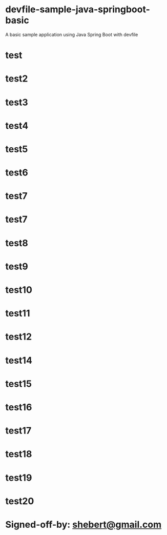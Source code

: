 # devfile-sample-java-springboot-basic
A basic sample application using Java Spring Boot with devfile

# test
# test2
# test3
# test4
# test5
# test6
# test7
# test7
# test8
# test9
# test10
# test11
# test12
# test14
# test15
# test16
# test17
# test18
# test19
# test20
# Signed-off-by: shebert@gmail.com
